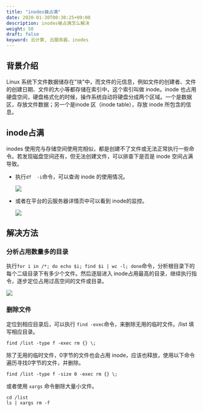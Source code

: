 ```yaml
---
title: "inodes被占满"
date: 2020-01-30T00:38:25+09:00
description: inodes被占满怎么解决
weight: 50
draft: false
keyword: 云计算, 云服务器，inodes
---
```

## 背景介绍

Linux 系统下文件数据储存在"块"中，而文件的元信息，例如文件的创建者、文件的创建日期、文件的大小等都存储在索引中，这个索引叫做 inode。inode 也占用硬盘空间，硬盘格式化的时候，操作系统自动将硬盘分成两个区域。一个是数据区，存放文件数据；另一个是inode 区（inode table），存放 inode 所包含的信息。

## inode占满

inodes 使用完与存储空间使用完相似，都是创建不了文件或无法正常执行一些命令。若发现磁盘空间还有，但无法创建文件，可以排查下是否是 inode 空间占满导致。

- 执行`df  -i`命令，可以查询 inode 的使用情况。

  ![](../../../../_images/inodes_1.png)

- 或者在平台的云服务器详情页中可以看到 inode的监控。

  ![](../../../../_images/inodes_2.png)

## 解决方法

### 分析占用数量多的目录

执行`for i in /*; do echo $i; find $i | wc -l; done`命令，分析根目录下的每个二级目录下有多少个文件。然后逐层进入 inode占用最高的目录，继续执行指令，逐步定位占用过高空间的文件或目录。

![](../../../../_images/inodes_3.png)

### 删除文件

定位到相应目录后，可以执行 `find -exec`命令，来删除无用的临时文件。/list 填写相应目录。

```shell
find /list -type f -exec rm {} \;
```

除了无用的临时文件，0字节的文件也会占用 inode，应该也释放，使用以下命令遍历寻找0字节的文件，并删除。

```shell
find /list -type f -size 0 -exec rm {} \;
```

或者使用 `xargs` 命令删除大量小文件。

```shell
cd /list
ls | xargs rm -f
```

